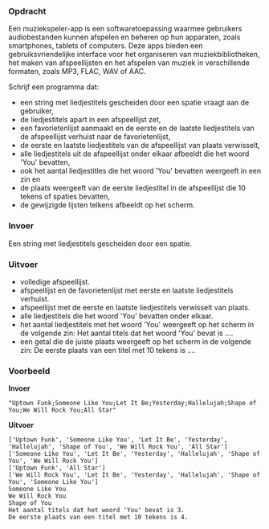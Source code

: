 ### Opdracht

Een muziekspeler-app is een softwaretoepassing waarmee gebruikers audiobestanden kunnen afspelen en beheren op hun apparaten, zoals smartphones, tablets of computers. Deze apps bieden een gebruiksvriendelijke interface voor het organiseren van muziekbibliotheken, het maken van afspeellijsten en het afspelen van muziek in verschillende formaten, zoals MP3, FLAC, WAV of AAC.

Schrijf een programma dat:
- een string met liedjestitels gescheiden door een spatie vraagt aan de gebruiker,
- de liedjestitels apart in een afspeellijst zet,
- een favorietenlijst aanmaakt en de eerste en de laatste liedjestitels van de afspeellijst verhuist naar de favorietenlijst,
- de eerste en laatste liedjestitels van de afspeellijst van plaats verwisselt,
- alle liedjestitels uit de afspeellijst onder elkaar afbeeldt die het woord 'You' bevatten,  
- ook het aantal liedjestitles die het woord 'You' bevatten weergeeft in een zin en
- de plaats weergeeft van de eerste liedjestitel in de afspeellijst die 10 tekens of spaties bevatten,
- de gewijzigde lijsten telkens afbeeldt op het scherm.

### Invoer

Een string met liedjestitels gescheiden door een spatie.

### Uitvoer

- volledige afspeellijst.
- afspeellijst en de favorietenlijst met eerste en laatste liedjestitels verhuist.
- afspeellijst met de eerste en laatste liedjestitels verwisselt van plaats.
- alle liedjestitels die het woord 'You' bevatten onder elkaar.
- het aantal liedjestitels met het woord 'You' weergeeft op het scherm in de volgende zin: Het aantal titels dat het woord 'You' bevat is ....
- een getal die de juiste plaats weergeeft op het scherm in de volgende zin: De eerste plaats van een titel met 10 tekens is ....

### Voorbeeld

**Invoer**
    
    "Uptown Funk;Someone Like You;Let It Be;Yesterday;Hallelujah;Shape of You;We Will Rock You;All Star"

**Uitvoer**
    
    ['Uptown Funk', 'Someone Like You', 'Let It Be', 'Yesterday', 'Hallelujah', 'Shape of You', 'We Will Rock You', 'All Star']
    ['Someone Like You', 'Let It Be', 'Yesterday', 'Hallelujah', 'Shape of You', 'We Will Rock You']
    ['Uptown Funk', 'All Star']
    ['We Will Rock You', 'Let It Be', 'Yesterday', 'Hallelujah', 'Shape of You', 'Someone Like You']
    Someone Like You
    We Will Rock You
    Shape of You
    Het aantal titels dat het woord 'You' bevat is 3.
    De eerste plaats van een titel met 10 tekens is 4.
